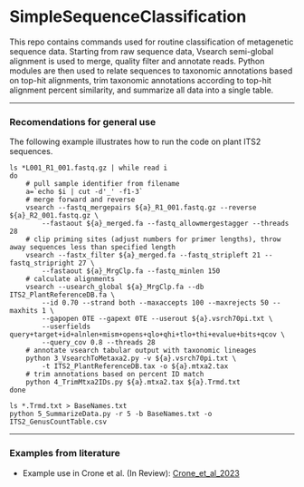 # SimpleSequenceClassification

This repo contains commands used for routine classification of metagenetic sequence data. Starting from raw sequence data, Vsearch semi-global alignment is used to merge, quality filter and annotate reads. Python modules are then used to relate sequences to taxonomic annotations based on top-hit alignments, trim taxonomic annotations according to top-hit alignment percent similarity, and summarize all data into a single table. 

---

### Recomendations for general use

The following example illustrates how to run the code on plant ITS2 sequences. 

```
ls *L001_R1_001.fastq.gz | while read i
do
    # pull sample identifier from filename
	a=`echo $i | cut -d'_' -f1-3`
    # merge forward and reverse
	vsearch --fastq_mergepairs ${a}_R1_001.fastq.gz --reverse ${a}_R2_001.fastq.gz \
		--fastaout ${a}_merged.fa --fastq_allowmergestagger --threads 28
    # clip priming sites (adjust numbers for primer lengths), throw away sequences less than specified length
	vsearch --fastx_filter ${a}_merged.fa --fastq_stripleft 21 --fastq_stripright 27 \
		--fastaout ${a}_MrgClp.fa --fastq_minlen 150
    # calculate alignments
	vsearch --usearch_global ${a}_MrgClp.fa --db ITS2_PlantReferenceDB.fa \
		--id 0.70 --strand both --maxaccepts 100 --maxrejects 50 --maxhits 1 \
		--gapopen 0TE --gapext 0TE --userout ${a}.vsrch70pi.txt \
		--userfields query+target+id+alnlen+mism+opens+qlo+qhi+tlo+thi+evalue+bits+qcov \
		--query_cov 0.8 --threads 28
    # annotate vsearch tabular output with taxonomic lineages
	python 3_VsearchToMetaxa2.py -v ${a}.vsrch70pi.txt \
		-t ITS2_PlantReferenceDB.tax -o ${a}.mtxa2.tax
    # trim annotations based on percent ID match
	python 4_TrimMtxa2IDs.py ${a}.mtxa2.tax ${a}.Trmd.txt
done

ls *.Trmd.txt > BaseNames.txt
python 5_SummarizeData.py -r 5 -b BaseNames.txt -o ITS2_GenusCountTable.csv
```

---

### Examples from literature

- Example use in Crone et al. (In Review): [Crone_et_al_2023](https://github.com/RTRichar/SimpleSequenceClassification/blob/main/Crone_et_al_2023.sh)

